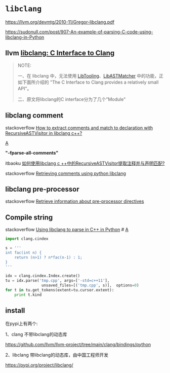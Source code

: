 # `libclang`



https://llvm.org/devmtg/2010-11/Gregor-libclang.pdf

https://sudonull.com/post/907-An-example-of-parsing-C-code-using-libclang-in-Python

## llvm [**libclang: C Interface to Clang**](https://clang.llvm.org/doxygen/group__CINDEX.html)

> NOTE: 
>
> 一、在 libclang 中，无法使用 [LibTooling](https://clang.llvm.org/docs/LibTooling.html)、[LibASTMatcher](https://clang.llvm.org/docs/LibASTMatchers.html) 中的功能，正如下面所介绍的 "The C Interface to Clang provides a relatively small API"。
>
> 二、原文将libclang的C interface分为了几个"Module"



## libclang comment

stackoverflow [How to extract comments and match to declaration with RecursiveASTVisitor in libclang c++?](https://stackoverflow.com/questions/25275212/how-to-extract-comments-and-match-to-declaration-with-recursiveastvisitor-in-lib)

[A](https://stackoverflow.com/a/41736499)

**"-fparse-all-comments"**



itbaoku [如何使用libclang c ++中的RecursiveASTVisitor提取注释并与声明匹配?](https://www.itbaoku.cn/post/1816672/How-to-extract-comments-and-match-to-declaration-with-RecursiveASTVisitor-in-libclang-c)

stackoverflow [Retrieving comments using python libclang](https://stackoverflow.com/questions/19079070/retrieving-comments-using-python-libclang)



## libclang  pre-processor

stackoverflow [Retrieve information about pre-processor directives](https://stackoverflow.com/questions/13881506/retrieve-information-about-pre-processor-directives)



## Compile string

stackoverflow [Using libclang to parse in C++ in Python](https://stackoverflow.com/questions/36808565/using-libclang-to-parse-in-c-in-python) # [A](https://stackoverflow.com/a/36821958/10173843)

```python
import clang.cindex

s = '''
int fac(int n) {
    return (n>1) ? n*fac(n-1) : 1;
}
'''

idx = clang.cindex.Index.create()
tu = idx.parse('tmp.cpp', args=['-std=c++11'],  
                unsaved_files=[('tmp.cpp', s)],  options=0)
for t in tu.get_tokens(extent=tu.cursor.extent):
    print t.kind
```

## install

在pypi上有两个:

1、clang 不带libclang的动态库

https://github.com/llvm/llvm-project/tree/main/clang/bindings/python

2、libclang 带libclang的动态库，由中国工程师开发

https://pypi.org/project/libclang/